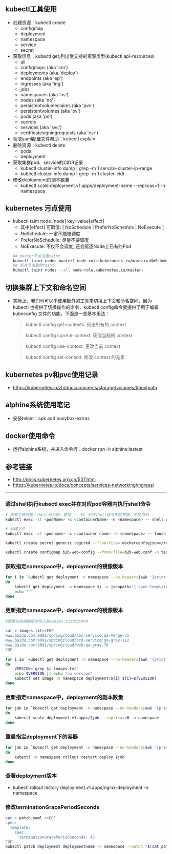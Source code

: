 ## kubectl工具使用
* 创建资源：kubectl create
  * configmap
  * deployment
  * namespace
  * service
  * secret
* 获取信息：kubectl get;列出受支持的资源类型(kubectl api-resources)
  * all
  * configmaps (aka 'cm')
  * deployments (aka 'deploy')
  * endpoints (aka 'ep')
  * ingresses (aka 'ing')
  * jobs
  * namespaces (aka 'ns')
  * nodes (aka 'no')
  * persistentvolumeclaims (aka 'pvc')
  * persistentvolumes (aka 'pv')
  * pods (aka 'po')
  * secrets
  * services (aka 'svc')
  * certificatesigningrequests (aka 'csr')
* 获取yaml配置文件帮助：kubectl explain
* 删除资源：kubectl delete
  * pods
  * deployment
* 获取集群pod、service的CIDR记录
  * kubectl cluster-info dump | grep -m 1 service-cluster-ip-range
  * kubectl cluster-info dump | grep -m 1 cluster-cidr
* 修改deployment的副本数量
  * kubectl scale deployment.v1.apps/deployment-name --replicas=1 -n namespace
## kubernetes 污点使用
* kubectl taint node [node] key=value[effect]   
  * 其中[effect] 可取值: [ NoSchedule | PreferNoSchedule | NoExecute ]
  * NoSchedule: 一定不能被调度
  * PreferNoSchedule: 尽量不要调度
  * NoExecute: 不仅不会调度, 还会驱逐Node上已有的Pod
  ```bash
  ## master节点设置taint
  kubectl taint nodes master1 node-role.kubernetes.io/master=:NoSchedule
  ## 所有节点删除taint
  kubectl taint nodes --all node-role.kubernetes.io/master-
  ```
## 切换集群上下文和命名空间
- 实际上，我们也可以不使用额外的工具来切换上下文和命名空间，因为 kubectl 也提供了切换操作的命令，kubectl config命令就提供了用于编辑 kubeconfig 文件的功能，下面是一些基本用法：
  > kubectl config get-contexts: 列出所有的 context
  
  > kubectl config current-context: 获取当前的 context
  
  > kubectl config use-context: 更改当前 context
  
  > kubectl config set-context: 修改 context 的元素
## kubernetes pv和pvc使用记录
* https://kubernetes.io/zh/docs/concepts/storage/volumes/#hostpath
## alphine系统使用笔记
* 安装telnet：apk add busybox-extras
## docker使用命令
* 运行alphine系统，并进入命令行：docker run -it alphine:lastest
## 参考链接
* http://docs.kubernetes.org.cn/537.html
* https://kubernetes.io/docs/concepts/services-networking/ingress/
---
### 通过shell执行kubectl exec并在对应pod容器内执行shell命令
   ```bash
   # 需要注意的是：shell命令前，要加 -- 号，不然shell命令中的参数，不能识别
   kubectl exec -it <podName> -c <containerName> -n <namespace> -- shell comand

   # 创建文件
   kubectl exec -it <podname> -c <container name> -n <namespace> -- touch /usr/local/testfile

   kubectl create secret generic regcred --from-file=.dockerconfigjson=/root/.docker/config.json --type=kubernetes.io/dockerconfigjson -n test

   kubectl create configmap b2b-web-config --from-file=b2b-web.conf -n test
   ```
### 获取指定namespace中，deployment的镜像版本
   ```bash
   for i in `kubectl get deployment -n namespace --no-headers|awk '{print $1}'`
   do
       kubectl get deployment -n namespace $i -o jsonpath='{.spec.template.spec.containers   [0].image}'
       echo " "
   done
   ```
### 更新指定namespace中，deployment的镜像版本
   ```bash
   #需要先把镜像版本导入到images.txt的文件中
    
   cat > images.txt<<EOF
   www.baidu.com:9091/springcloud/abc-service:qa-merge-35
   www.baidu.com:9091/springcloud/bcd-service:qa-gray-112
   www.baidu.com:9091/springcloud/web:qa-gray-76
   EOF
    
   for i in `kubectl get deployment -n namespace --no-headers|awk '{print $1}'`
   do
       VERSION=`grep $i images.txt`
       echo $VERSION || echo "no version"
       kubectl set image -n namespace deployment/${i} ${i}=${VERSION}
   done
   ```
### 更新指定namespace中，deployment的副本数量
   ```bash
   for job in `kubectl get deployment -n namespace --no-headers|awk '{print $1}'`;
   do
       kubectl scale deployment.v1.apps/$job --replicas=0 -n namespace
   done
   ```
### 重启指定deployment下的容器
   ```bash
   for job in `kubectl get deployment -n namespace --no-headers|awk '{print $1}'`;
   do
       kubectl -n namespace rollout restart deploy $job
   done
   ```
### 查看deployment版本
- kubectl rollout history deployment.v1.apps/nginx-deployment -n namespace

### 修改terminationGracePeriodSeconds
  ```bash
  cat > patch.yaml <<EOF
  spec:
    template:
      spec:
        terminationGracePeriodSeconds: 45
  EOF
  kubectl patch deployment deploymentname -n namespace --patch "$(cat patch.yaml)"
  ```